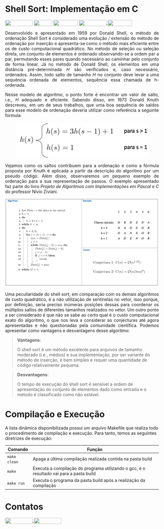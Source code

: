 # Shell Sort: Implementação em C

<div style="display: inline-block;">
<img align="center" height="20px" width="90px" src="https://img.shields.io/badge/Maintained%3F-yes-green.svg"/> 
<img align="center" height="20px" width="60px" src="https://img.shields.io/badge/C%2B%2B-00599C?style=for-the-badge&logo=c%2B%2B&logoColor=white"/> 
<img align="center" height="20px" width="80px" src="https://img.shields.io/badge/Made%20for-VSCode-1f425f.svg"/> 
<a href="https://github.com/mpiress/midpy/issues">
<img align="center" height="20px" width="90px" src="https://img.shields.io/badge/contributions-welcome-brightgreen.svg?style=flat"/>
<img align="center" height="20px" width="80px" src="https://badgen.net/badge/license/MIT/green"/>
</a> 
</div>

<p> </p>
<p> </p>

<p align="justify">
Desenvolvido e apresentado em 1959 por Donald Shell, o método de ordenação Shell Sort é considerado uma evolução / extensão do método de ordenação por inserção e apresenta-se como o método mais eficiente entre os de custo computacional quadrático. No método de seleção ou seleção direta, um conjunto de elementos é ordenado observando-se a ordem par a par, permutando esses pares quando necessário ao caminhar pelo conjunto de forma linear. Já no método de Donald Shell, os elementos em uma distância pré-determinada <i>H</i> são verificados e, caso necessário, ordenados. Assim, todo salto de tamanho <i>H</i> no conjunto deve levar a uma sequência ordenada de elementos, sequência essa chamada de h-ordenada. 
</p>

<p align="justify">
Nesse modelo de algoritmo, o ponto forte é encontrar um valor de salto, i.e., <i>H</i> adequado e eficiente. Sabendo disso, em 1973 Donald Knuth descreveu, em um de seus trabalhos, que uma boa sequência de saldos para esse modelo de ordenação deveria utilizar como referência a seguinte fórmula: 
</p>

<p align="center">
	<img src="imgs/knuth.png"/> 
</p>

<p align="justify">
Vejamos como os saltos contribuem para a ordenação e como a fórmula proposta por Knuth é aplicada a partir da descrição do algoritmo por um pseudo código. Além disso, observaremos um pequeno exemplo de ordenação para a sua representação de passos. O exemplo apresentado faz parte do livro <i>Projeto de Algoritmos com Implementações em Pascal e C</i> do professor Nívio Ziviani.
</p>

<p align="center">
	<img src="imgs/shell.png"/> 
</p>

<p align="justify">
Uma peculiaridade do shell sort, em comparação com os demais algoritmos de custo quadrático, é a não utilização de sentinelas no vetor, isso porque, por definição, seria preciso inúmeras posições dessas para coordenar os múltiplos saltos de diferentes tamanhos realizados no vetor. Um outro ponto a ser considerado é que não se sabe ao certo qual é o custo computacional exato do algoritmo, o que nos leva a considerar as conjecturas até agora apresentadas e não questionadas pela comunidade científica. Podemos apresentar como vantagens e desvantagens desse algoritmo:

> <b>Vantagens</b>: 
>
>O shell sort é um método excelente para arquivos de tamanho moderado (i.e., médios) e sua implementação, por ser variante do método de inserção, é bem simples e requer uma quantidade de código relativamente pequena. 

> <b>Desvantagens</b>: 
>
>O tempo de execução do shell sort é sensível a ordem de apresentação do conjunto de elementos dado como entrada e o método é classificado como não estável. 

</p>

# Compilação e Execução

A lista dinâmica disponibilizada possui um arquivo Makefile que realiza todo o procedimento de compilação e execução. Para tanto, temos as seguintes diretrizes de execução:


| Comando                |  Função                                                                                           |                     
| -----------------------| ------------------------------------------------------------------------------------------------- |
|  `make clean`          | Apaga a última compilação realizada contida na pasta build                                        |
|  `make`                | Executa a compilação do programa utilizando o gcc, e o resultado vai para a pasta build           |
|  `make run`            | Executa o programa da pasta build após a realização da compilação                                 |


# Contatos

<div style="display: inline-block;">
<a href="https://t.me/michelpires369">
<img align="center" height="20px" width="90px" src="https://img.shields.io/badge/Telegram-2CA5E0?style=for-the-badge&logo=telegram&logoColor=white"/> 
</a>

<a href="https://www.linkedin.com/in/michelpiressilva/">
<img align="center" height="20px" width="90px" src="https://img.shields.io/badge/LinkedIn-0077B5?style=for-the-badge&logo=linkedin&logoColor=white"/>
</a>

</div>
